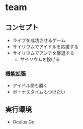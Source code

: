 # team
## コンセプト
- ライブを成功させるゲーム
- サイリウムでアイドルを応援する
- サイリウムでアンチを撃退する
  - サイリウムを投げる
### 機能拡張
- アイドル側も置く
- ボーナスタイムもつけたい

## 実行環境
- Oculus Go
